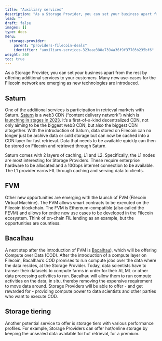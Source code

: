 ```yaml
---
title: "Auxiliary services"
description: "As a Storage Provider, you can set your business apart from the rest by offering additional services to your customers."
lead: ""
draft: false
images: []
type: docs
menu:
  storage-provider:
    parent: "providers-filecoin-deals"
    identifier: "auxiliary-services-323aae388a7394a36f9f37703b235bf6"
weight: 360
toc: true
---
```


As a Storage Provider, you can set your business apart from the rest by offering additional services to your customers. Many new use-cases for the Filecoin network are emerging as new technologies are introduced.

## Saturn

One of the additional services is participation in retrieval markets with Saturn. [Saturn](https://strn.network) is a web3 CDN (“content delivery network”) which is [launching in stages in 2023](https://strn.network/#roadmap). It’s a first-of-a-kind decentralized CDN, not only aiming to be the biggest web3 CDN, but also the biggest CDN altogether. With the introduction of Saturn, data stored on Filecoin can no longer just be archive data or cold storage but can now be cached into a CDN layer for fast retrieval. Data that needs to be available quickly can then be stored on Filecoin and retrieved through Saturn.

Saturn comes with 2 layers of caching, L1 and L2. <!--TODO STEF can we define the differences a little more here?--> Specifically, the L1 nodes are most interesting for Storage Providers. These require enterprise hardware to be allocated and a 10Gbps internet connection to be available. The L1 provider earns FIL through caching and serving data to clients.

## FVM

Other new opportunities are emerging with the launch <!--TODO STEF when? --> of FVM (Filecoin Virtual Machine). The FVM allows smart contracts to be executed on the Filecoin blockchain. The FVM is Ethereum-compatible (also called the FEVM) and allows for entire new use cases to be developed in the Filecoin ecosystem. Think of on-chain FIL lending as an example, but the opportunities are countless.

## Bacalhau

A next step after the introduction of FVM is [Bacalhau](https://docs.bacalhau.org/)), which will be offering Compute over Data (COD). After the introduction of a compute layer on Filecoin, Bacalhau’s COD promises to run compute jobs over the data where the data resides, at the Storage Provider. Today, data scientists have to transer their datasets to compute farms in order for their AI, ML or other data processing activities to run. Bacalhau will allow them to run compute activities on the data, in situ, thereby removing the expensive requirement to move data around. Storage Providers will be able to offer - and get rewarded for - providing compute power to data scientists and other parties who want to execute COD.

## Storage tiering

Another potential service to offer is storage tiers with various performance profiles. For example, Storage Providers can offer hot/online storage by keeping the unsealed <!-- TODO STEF have we explained sealing yet? link --> data available for hot retrieval, for a premium.
